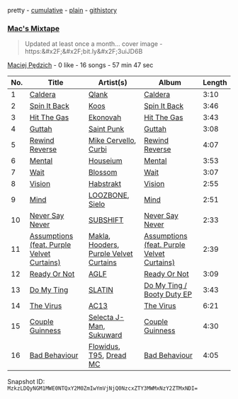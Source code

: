 pretty - [cumulative](/playlists/cumulative/6JPMYu8YxGHBQ2Qv52JRaj.md) - [plain](/playlists/plain/6JPMYu8YxGHBQ2Qv52JRaj) - [githistory](https://github.githistory.xyz/mackorone/spotify-playlist-archive/blob/main/playlists/plain/6JPMYu8YxGHBQ2Qv52JRaj)

### [Mac's Mixtape](https://open.spotify.com/playlist/6JPMYu8YxGHBQ2Qv52JRaj)

> Updated at least once a month..\. cover image \- https:&\#x2F;&\#x2F;bit.ly&\#x2F;3uiJD6B

[Maciej Pędzich](https://open.spotify.com/user/jkmn666pyyh1kpn5367vt27l2) - 0 like - 16 songs - 57 min 47 sec

| No. | Title | Artist(s) | Album | Length |
|---|---|---|---|---|
| 1 | [Caldera](https://open.spotify.com/track/0T1P5ngGzqMhLWV6gRevha) | [Qlank](https://open.spotify.com/artist/0oQ4s2gqzSvD7G1t97kO2y) | [Caldera](https://open.spotify.com/album/5881VqXsgmHR7Ib16nzl9b) | 3:10 |
| 2 | [Spin It Back](https://open.spotify.com/track/3PxNutmnKPkxF63S6ulvkq) | [Koos](https://open.spotify.com/artist/3A8Fbum6y0H2ijJSRaDNtB) | [Spin It Back](https://open.spotify.com/album/52nv7kiJ6CXiIEL9duO369) | 3:46 |
| 3 | [Hit The Gas](https://open.spotify.com/track/3wfjPBFCSxYqJEz9xIT8lE) | [Ekonovah](https://open.spotify.com/artist/18HNzDVt4zxoq7Ejsxbp1x) | [Hit The Gas](https://open.spotify.com/album/5UecgcONtO9jcYsEBP94sO) | 3:43 |
| 4 | [Guttah](https://open.spotify.com/track/6gkpIq6fl1bsyocerbl8mx) | [Saint Punk](https://open.spotify.com/artist/0oad1RRAiN1UpaOWbIB0EW) | [Guttah](https://open.spotify.com/album/3UBuIZm1E8zRi15DXEHbj5) | 3:08 |
| 5 | [Rewind Reverse](https://open.spotify.com/track/7vkfildOmCojeBvfQ836Qi) | [Mike Cervello](https://open.spotify.com/artist/4zYX8Aa744hQ5O2hpAYQI3), [Curbi](https://open.spotify.com/artist/2XiiUuK68XNdHaHOAF5hnT) | [Rewind Reverse](https://open.spotify.com/album/61BkSaLZ89EJOzOtPkeeiE) | 4:07 |
| 6 | [Mental](https://open.spotify.com/track/4royKgdCC5XiulEyIl012f) | [Houseium](https://open.spotify.com/artist/7nLII53mP3tGEh5B5Hx83o) | [Mental](https://open.spotify.com/album/1Mqfcwqjbw3pscfdBeTGlr) | 3:53 |
| 7 | [Wait](https://open.spotify.com/track/25aEGeOEYCBaNssj3EbfM6) | [Blossom](https://open.spotify.com/artist/0FhgVFxDmcXH3blEWtt13V) | [Wait](https://open.spotify.com/album/5kebskDQbUTOT4NH1ae4N3) | 3:07 |
| 8 | [Vision](https://open.spotify.com/track/6oKSbAIYE9hQMLWMfSRZja) | [Habstrakt](https://open.spotify.com/artist/1YYJxpOXYk1z1WtqdeLMkn) | [Vision](https://open.spotify.com/album/7FIjCxHSC5N63alQv0LcYV) | 2:55 |
| 9 | [Mind](https://open.spotify.com/track/3MTVtGqM6jVSYNZH0Q6iqE) | [LOOZBONE](https://open.spotify.com/artist/41mgVbCJxhUtr9o9EpRchx), [Sielo](https://open.spotify.com/artist/7rBQBBTn511KRvBeWSOJbP) | [Mind](https://open.spotify.com/album/5ouHaJEIHj2VWWF8b5k08X) | 2:51 |
| 10 | [Never Say Never](https://open.spotify.com/track/1lamYQInWLWWadZ0WJr77I) | [SUBSHIFT](https://open.spotify.com/artist/6oj23vhIuGx4bOqVmQ9oOo) | [Never Say Never](https://open.spotify.com/album/05RILyqqydSjfCP9LK54yX) | 2:33 |
| 11 | [Assumptions \(feat\. Purple Velvet Curtains\)](https://open.spotify.com/track/03j8OmSMpzzdl0lS31kiBB) | [Makla](https://open.spotify.com/artist/1ngUu0NNbd7uGigLW2je0M), [Hooders](https://open.spotify.com/artist/0dSLFM6XsMwI9U64CyxFVS), [Purple Velvet Curtains](https://open.spotify.com/artist/5UNXmWQKKqqBCxmcotxXmO) | [Assumptions \(feat\. Purple Velvet Curtains\)](https://open.spotify.com/album/5Xn8k6hbvl1nmn4FNecqqK) | 2:39 |
| 12 | [Ready Or Not](https://open.spotify.com/track/4n9RHYdYcIofn5C5j1gpz0) | [AGLF](https://open.spotify.com/artist/6xGwO3Ev8tb2hk8J5N9OdG) | [Ready Or Not](https://open.spotify.com/album/4Vmlwmg6QKl3FYqeFZkfM7) | 3:09 |
| 13 | [Do My Ting](https://open.spotify.com/track/7itFDwMmp0bvAUctxRhHkr) | [SLATIN](https://open.spotify.com/artist/2K7Mq9tikWmSfodrb6ZyD3) | [Do My Ting / Booty Duty EP](https://open.spotify.com/album/6oXSrqIUPsBMG2514pxBHT) | 3:43 |
| 14 | [The Virus](https://open.spotify.com/track/2RIDae8Vq2ZJl6dXJQR0jn) | [AC13](https://open.spotify.com/artist/2JckSanHaR24IYLgQv60zn) | [The Virus](https://open.spotify.com/album/6yCDLsyyKw8IdovtCw2jEu) | 6:21 |
| 15 | [Couple Guinness](https://open.spotify.com/track/6bT02b7dpII9uzgHZThUCC) | [Selecta J\-Man](https://open.spotify.com/artist/25UCJWhCAOcXmm7i4hLyNP), [Sukuward](https://open.spotify.com/artist/0HTe090uRvK2wjx8rdIOl3) | [Couple Guinness](https://open.spotify.com/album/7Eeq1GQmyLlfeSYKZjuYZ7) | 4:30 |
| 16 | [Bad Behaviour](https://open.spotify.com/track/6BFyixMYTmPeF4d4Ao8oUm) | [Flowidus](https://open.spotify.com/artist/410Yzyq0DmhJImIxqy5wOC), [T95](https://open.spotify.com/artist/1VFKd9CgkuFqdrrYVRHkIS), [Dread MC](https://open.spotify.com/artist/2U5JmM5bTJuARrzQYnDAKn) | [Bad Behaviour](https://open.spotify.com/album/1t3tZpBPSI8R7NA2cqGH1w) | 4:05 |

Snapshot ID: `MzkzLDQyNGM1MWE0NTQxY2M0ZmIwYmVjNjQ0NzcxZTY3MWMxNzY2ZTMxNDI=`
